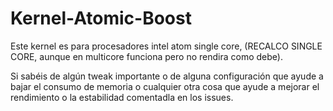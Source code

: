# Kernel-Atomic-Boost
Este kernel es para procesadores intel atom single core, (RECALCO SINGLE CORE, aunque en multicore funciona pero no rendira como debe).

Si sabéis de algún tweak importante o de alguna configuración que ayude a bajar el consumo de memoria o cualquier otra cosa que ayude a mejorar el rendimiento o la estabilidad comentadla en los issues.
